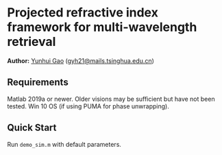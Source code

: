 # Projected refractive index framework for multi-wavelength retrieval
**Author:** [Yunhui Gao](https://github.com/Yunhui-Gao) (gyh21@mails.tsinghua.edu.cn)

## Requirements
Matlab 2019a or newer. Older visions may be sufficient but have not been tested. Win 10 OS (if using PUMA for phase unwrapping).

## Quick Start
Run `demo_sim.m` with default parameters.